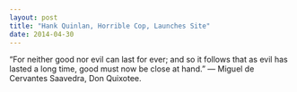 ```yaml
---
layout: post
title: "Hank Quinlan, Horrible Cop, Launches Site"
date: 2014-04-30
---
```


“For neither good nor evil can last for ever; and so it follows that as evil has lasted a long time, good must now be close at hand.” 
― Miguel de Cervantes Saavedra, Don Quixotee.
